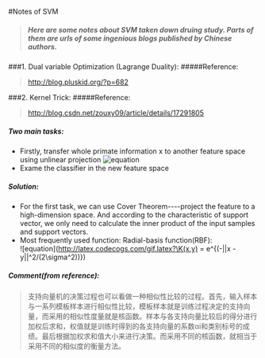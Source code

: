 #Notes of SVM

  > ##### Here are some notes about SVM taken down druing study. Parts of them are urls of some ingenious blogs published by Chinese authors.
  
###1. Dual variable Optimization (Lagrange Duality):
#####Reference:
  > http://blog.pluskid.org/?p=682
  
  
###2. Kernel Trick:
#####Reference:
  > http://blog.csdn.net/zouxy09/article/details/17291805
  
##### Two main tasks:
- Firstly, transfer whole primate information x to another feature space using unlinear projection  ![equation](http://latex.codecogs.com/gif.latex?\\Phi(x))
- Exame the classifier in the new feature space

##### Solution:
- For the first task, we can use Cover Theorem----project the feature to a high-dimension space. And according to the characteristic of support vector, we only need to calculate the inner product of the input samples and support vectors.
- Most frequently used function: Radial-basis function(RBF):  
![equation](http://latex.codecogs.com/gif.latex?\K(x,y) = e^{(-||x - y||^2/(2\\sigma^2))})

##### Comment(from reference):
  >支持向量机的决策过程也可以看做一种相似性比较的过程。首先，输入样本与一系列模板样本进行相似性比较，模板样本就是训练过程决定的支持向量，而采用的相似性度量就是核函数。样本与各支持向量比较后的得分进行加权后求和，权值就是训练时得到的各支持向量的系数αi和类别标号的成绩。最后根据加权求和值大小来进行决策。而采用不同的核函数，就相当于采用不同的相似度的衡量方法。

